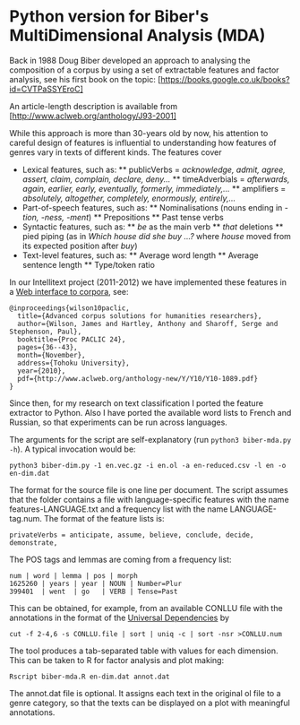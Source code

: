 # Python version for Biber's MultiDimensional Analysis (MDA)

Back in 1988 Doug Biber developed an approach to analysing the composition of a corpus by using a set of extractable features and factor analysis, see his first book on the topic:
[https://books.google.co.uk/books?id=CVTPaSSYEroC]

An article-length description is available from [http://www.aclweb.org/anthology/J93-2001]

While this approach is more than 30-years old by now, his attention to careful design of features is influential to understanding how features of genres vary in texts of different kinds.  The features cover

* Lexical features, such as:
** publicVerbs = *acknowledge, admit, agree, assert, claim, complain, declare, deny...*
** timeAdverbials  = *afterwards, again, earlier, early, eventually, formerly, immediately,...*
** amplifiers = *absolutely, altogether, completely, enormously, entirely,...*
* Part-of-speech features, such as:
** Nominalisations (nouns ending in *-tion, -ness, -ment*)
** Prepositions
** Past tense verbs
* Syntactic features, such as:
** *be* as the main verb
** *that* deletions
** pied piping (as in *Which house did she buy ...?* where *house* moved from its expected position after *buy*)
* Text-level features, such as:
** Average word length
** Average sentence length
** Type/token ratio

In our Intellitext project (2011-2012) we have implemented these features in a [Web interface to corpora](http://corpus.leeds.ac.uk/it/), see:
```
@inproceedings{wilson10paclic,
  title={Advanced corpus solutions for humanities researchers},
  author={Wilson, James and Hartley, Anthony and Sharoff, Serge and Stephenson, Paul},
  booktitle={Proc PACLIC 24},
  pages={36--43},
  month={November},
  address={Tohoku University},
  year={2010},
  pdf={http://www.aclweb.org/anthology-new/Y/Y10/Y10-1089.pdf}
}
```

Since then, for my research on text classification I ported the feature extractor to Python.  Also I have ported the available word lists to French and Russian, so that experiments can be run across languages.

The arguments for the script are self-explanatory (run `python3 biber-mda.py -h`).  A typical invocation would be:

`python3 biber-dim.py -1 en.vec.gz -i en.ol -a en-reduced.csv -l en -o en-dim.dat`

The format for the source file is one line per document.  The script assumes that the folder contains a file with language-specific features with the name features-LANGUAGE.txt and a frequency list with the name LANGUAGE-tag.num.  The format of the feature lists is:
```
privateVerbs = anticipate, assume, believe, conclude, decide, demonstrate,
```

The POS tags and lemmas are coming from a frequency list:
```
num | word | lemma | pos | morph
1625260 | years | year | NOUN | Number=Plur  
399401  | went  | go   | VERB | Tense=Past
```

This can be obtained, for example, from an available CONLLU file with the annotations in the format of the [Universal Dependencies](http://universaldependencies.org) by

`cut -f 2-4,6 -s CONLLU.file | sort | uniq -c | sort -nsr >CONLLU.num`


The tool produces a tab-separated table with values for each dimension.  This can be taken to R for factor analysis and plot making:

`Rscript biber-mda.R en-dim.dat annot.dat`

The annot.dat file is optional.  It assigns each text in the original ol file to a genre category, so that the texts can be displayed on a plot with meaningful annotations.
